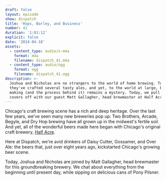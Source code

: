```yaml
---
draft: false
layout: episode
show: dispatch
title: 'Hops, Barley, and Business'
number: 41
duration: '1:01:12'
explicit: false
date: '2014-04-18'
assets:
  - content_type: audio/x-m4a
    format: m4a
    filename: dispatch_41.m4a
  - content_type: audio/ogg
    format: ogg
    filename: dispatch_41.ogg
description: >-
  Joshua and Nicholas are no strangers to the world of home brewing. Together,
  they've crafted several tasty ales, and yet, to the world at large, beer
  making (and the process behind it) remains a mystery. Today, we pull the
  covers off with our guest Matt Gallagher, head brewmaster at Half Acre Beer.
---
```

Chicago's craft brewing scene has a rich and deep heritage. Over the last few years, we've seen many new breweries pop up: Two Brothers, Arcade, Begyle, and Dry Hop brewing have all grown up in the midwest's fertile soil. And yet, all of the wonderful beers made here began with Chicago's original craft brewery, [Half Acre](http://halfacrebeer.com).

Here at Dispatch, we're avid drinkers of Daisy Cutter, Gossamer, and Over Ale: the beers that, just over eight years ago, kickstarted Chicago's growing beer scene.

Today, Joshua and Nicholas are joined by Matt Gallagher, head brewmaster for this groundbreaking brewery. We chat about everything from the beginning until present day, while sipping on delicious cans of Pony Pilsner.